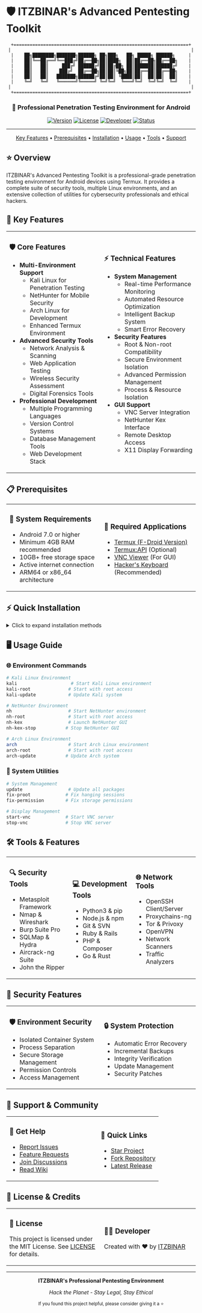 # 🛡️ ITZBINAR's Advanced Pentesting Toolkit

<div align="center">

```ascii
+=================================================================+
|                                                                   |
|    ██╗████████╗███████╗██████╗ ██╗███╗   ██╗ █████╗ ██████╗     |
|    ██║╚══██╔══╝╚══███╔╝██╔══██╗██║████╗  ██║██╔══██╗██╔══██╗    |
|    ██║   ██║     ███╔╝ ██████╔╝██║██╔██╗ ██║███████║██████╔╝    |
|    ██║   ██║    ███╔╝  ██╔══██╗██║██║╚██╗██║██╔══██║██╔══██╗    |
|    ██║   ██║   ███████╗██████╔╝██║██║ ╚████║██║  ██║██║  ██║    |
|    ╚═╝   ╚═╝   ╚══════╝╚═════╝ ╚═╝╚═╝  ╚═══╝╚═╝  ╚═╝╚═╝  ╚═╝    |
|                                                                   |
+=================================================================+
```

<h3>🔐 Professional Penetration Testing Environment for Android</h3>

[![Version](https://img.shields.io/badge/Version-2.4-blue.svg?style=for-the-badge)](https://github.com/itz-binar/linuxtools/releases)
[![License](https://img.shields.io/badge/License-MIT-green.svg?style=for-the-badge)](LICENSE)
[![Developer](https://img.shields.io/badge/Developer-ITZBINAR-purple.svg?style=for-the-badge)](https://github.com/itz-binar)
[![Status](https://img.shields.io/badge/Status-Active-success.svg?style=for-the-badge)](https://github.com/itz-binar/linuxtools)

---

<p align="center">
  <a href="#-key-features">Key Features</a> •
  <a href="#-prerequisites">Prerequisites</a> •
  <a href="#-quick-installation">Installation</a> •
  <a href="#-usage-guide">Usage</a> •
  <a href="#-tools--features">Tools</a> •
  <a href="#-support--community">Support</a>
</p>

</div>

## ⭐ Overview

ITZBINAR's Advanced Pentesting Toolkit is a professional-grade penetration testing environment for Android devices using Termux. It provides a complete suite of security tools, multiple Linux environments, and an extensive collection of utilities for cybersecurity professionals and ethical hackers.

## 🌟 Key Features

<table>
<tr>
<td width="50%">

### 🛡️ Core Features
- **Multi-Environment Support**
  - Kali Linux for Penetration Testing
  - NetHunter for Mobile Security
  - Arch Linux for Development
  - Enhanced Termux Environment
- **Advanced Security Tools**
  - Network Analysis & Scanning
  - Web Application Testing
  - Wireless Security Assessment
  - Digital Forensics Tools
- **Professional Development**
  - Multiple Programming Languages
  - Version Control Systems
  - Database Management Tools
  - Web Development Stack

</td>
<td width="50%">

### ⚡ Technical Features
- **System Management**
  - Real-time Performance Monitoring
  - Automated Resource Optimization
  - Intelligent Backup System
  - Smart Error Recovery
- **Security Features**
  - Root & Non-root Compatibility
  - Secure Environment Isolation
  - Advanced Permission Management
  - Process & Resource Isolation
- **GUI Support**
  - VNC Server Integration
  - NetHunter Kex Interface
  - Remote Desktop Access
  - X11 Display Forwarding

</td>
</tr>
</table>

## 📋 Prerequisites

<table>
<tr>
<td width="50%">

### 📱 System Requirements
- Android 7.0 or higher
- Minimum 4GB RAM recommended
- 10GB+ free storage space
- Active internet connection
- ARM64 or x86_64 architecture

</td>
<td width="50%">

### 🔧 Required Applications
- [Termux (F-Droid Version)](https://f-droid.org/en/packages/com.termux/)
- [Termux:API](https://f-droid.org/packages/com.termux.api/) (Optional)
- [VNC Viewer](https://play.google.com/store/apps/details?id=com.realvnc.viewer.android) (For GUI)
- [Hacker's Keyboard](https://play.google.com/store/apps/details?id=org.pocketworkstation.pckeyboard) (Recommended)

</td>
</tr>
</table>

## ⚡ Quick Installation

<details>
<summary>Click to expand installation methods</summary>

### 🚀 One-Line Installation (Recommended)
```bash
curl -sSL https://raw.githubusercontent.com/itz-binar/linuxtools/main/scripts/itzbinar.sh -o itzbinar.sh && chmod +x itzbinar.sh && ./itzbinar.sh
```

### 📦 Manual Installation
```bash
# Clone repository
git clone https://github.com/itz-binar/linuxtools.git

# Navigate to scripts directory
cd linuxtools/scripts

# Make script executable
chmod +x itzbinar.sh

# Run installation
./itzbinar.sh
```

</details>

## 🖥️ Usage Guide

### 🌐 Environment Commands
```bash
# Kali Linux Environment
kali                    # Start Kali Linux environment
kali-root              # Start with root access
kali-update            # Update Kali system

# NetHunter Environment
nh                     # Start NetHunter environment
nh-root                # Start with root access
nh-kex                 # Launch NetHunter GUI
nh-kex-stop           # Stop NetHunter GUI

# Arch Linux Environment
arch                   # Start Arch Linux environment
arch-root              # Start with root access
arch-update           # Update Arch system
```

### 🔧 System Utilities
```bash
# System Management
update                 # Update all packages
fix-proot             # Fix hanging sessions
fix-permission        # Fix storage permissions

# Display Management
start-vnc             # Start VNC server
stop-vnc              # Stop VNC server
```

## 🛠️ Tools & Features

<table>
<tr>
<td width="33%">

### 🔍 Security Tools
- Metasploit Framework
- Nmap & Wireshark
- Burp Suite Pro
- SQLMap & Hydra
- Aircrack-ng Suite
- John the Ripper

</td>
<td width="33%">

### 💻 Development Tools
- Python3 & pip
- Node.js & npm
- Git & SVN
- Ruby & Rails
- PHP & Composer
- Go & Rust

</td>
<td width="33%">

### 🌐 Network Tools
- OpenSSH Client/Server
- Proxychains-ng
- Tor & Privoxy
- OpenVPN
- Network Scanners
- Traffic Analyzers

</td>
</tr>
</table>

## 🔐 Security Features

<table>
<tr>
<td width="50%">

### 🛡️ Environment Security
- Isolated Container System
- Process Separation
- Secure Storage Management
- Permission Controls
- Access Management

</td>
<td width="50%">

### 🔒 System Protection
- Automatic Error Recovery
- Incremental Backups
- Integrity Verification
- Update Management
- Security Patches

</td>
</tr>
</table>

## 🤝 Support & Community

<table>
<tr>
<td width="60%">

### 📢 Get Help
- [Report Issues](https://github.com/itz-binar/linuxtools/issues)
- [Feature Requests](https://github.com/itz-binar/linuxtools/issues/new)
- [Join Discussions](https://github.com/itz-binar/linuxtools/discussions)
- [Read Wiki](https://github.com/itz-binar/linuxtools/wiki)

</td>
<td width="40%">

### 🌟 Quick Links
- [Star Project](https://github.com/itz-binar/linuxtools)
- [Fork Repository](https://github.com/itz-binar/linuxtools/fork)
- [Latest Release](https://github.com/itz-binar/linuxtools/releases)

</td>
</tr>
</table>

## 📜 License & Credits

<table>
<tr>
<td width="50%">

### 📄 License
This project is licensed under the MIT License.
See [LICENSE](LICENSE) for details.

</td>
<td width="50%">

### 👨‍💻 Developer
Created with ❤️ by [ITZBINAR](https://github.com/itz-binar)

</td>
</tr>
</table>

---

<div align="center">

**ITZBINAR's Professional Pentesting Environment**

*Hack the Planet - Stay Legal, Stay Ethical*

<sub>If you found this project helpful, please consider giving it a ⭐</sub>

</div> 
